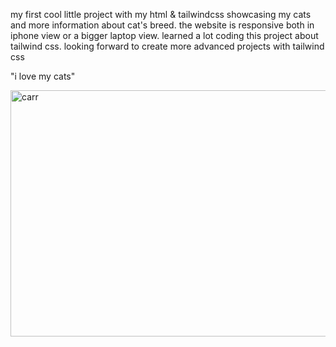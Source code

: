 my first cool little project with my html & tailwindcss showcasing my cats and more information about cat's breed.
the website is responsive both in iphone view or a bigger laptop view.
learned a lot coding this project about tailwind css.
looking forward to create more advanced projects with tailwind css



"i love my cats"

<img width="1096" height="394" alt="carr" src="https://github.com/user-attachments/assets/c2803cc8-351c-4e69-800c-ecbc256ac234" />
